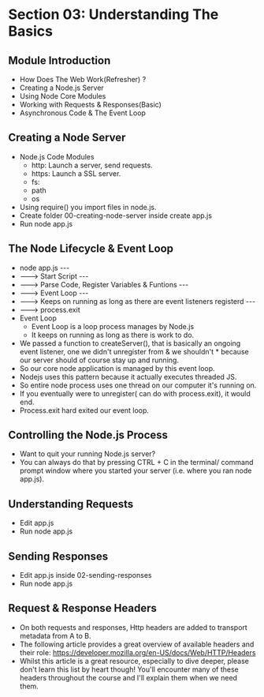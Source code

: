 # Section 03: Understanding The  Basics
## Module Introduction
* How Does The Web Work(Refresher) ?
* Creating a Node.js Server
* Using Node Core Modules
* Working with Requests & Responses(Basic)
* Asynchronous Code & The Event Loop

## Creating a Node Server
* Node.js Code Modules
    * http: Launch a server, send requests.
    * https: Launch a SSL server.
    * fs: 
    * path
    * os
* Using require() you import files in node.js.
* Create folder 00-creating-node-server inside create app.js
* Run node app.js

## The Node Lifecycle & Event Loop
* node app.js ---
* ---> Start Script ---
* ---> Parse Code, Register Variables & Funtions ---
* ---> Event Loop ---
* ---> Keeps on running as long as there are event listeners registerd ---
* ---> process.exit
* Event Loop
    * Event Loop is a loop process manages by Node.js
    * It keeps on running as long as there is work to do.
* We passed a function to createServer(), that is basically an ongoing event listener, one we didn't unregister from & we shouldn't * because our server should of course  stay up and running.
* So our core node application is managed by this event loop.
* Nodejs uses this pattern because it actually executes threaded JS.
* So entire node process uses one thread on our computer it's running on.
* If you eventually were to unregister( can do with process.exit), it would end.
* Process.exit hard exited our event loop.

## Controlling the Node.js Process
* Want to quit your running Node.js server?
* You can always do that by pressing CTRL + C in the terminal/ command prompt window where you started your server (i.e. where you ran node app.js).

## Understanding Requests
* Edit app.js
* Run node app.js

## Sending  Responses
* Edit app.js inside 02-sending-responses
* Run node app.js

## Request & Response Headers
* On both requests and responses, Http headers are added to transport metadata from A to B.
* The following article provides a great overview of available headers and their role: https://developer.mozilla.org/en-US/docs/Web/HTTP/Headers
* Whilst this article is a great resource, especially to dive deeper, please don't learn this list by heart though! You'll encounter many of these headers throughout the course and I'll explain them when we need them.

